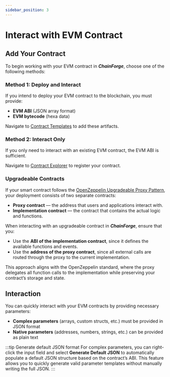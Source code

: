 ```yaml
---
sidebar_position: 3
---
```


# Interact with EVM Contract

## Add Your Contract

To begin working with your EVM contract in **_ChainForge_**, choose one of the following methods:

### Method 1: Deploy and Interact

If you intend to deploy your EVM contract to the blockchain, you must provide:

- **EVM ABI** (JSON array format)
- **EVM bytecode** (hexa data)

Navigate to [Contract Templates](https://tranquanghuy7198.github.io/chainforge/#/contract-templates) to add these artifacts.

### Method 2: Interact Only

If you only need to interact with an existing EVM contract, the EVM ABI is sufficient.

Navigate to [Contract Explorer](https://tranquanghuy7198.github.io/chainforge/#/contracts) to register your contract.

### Upgradeable Contracts

If your smart contract follows the [OpenZeppelin Upgradeable Proxy Pattern](https://docs.openzeppelin.com/upgrades-plugins/proxies), your deployment consists of two separate contracts:

- **Proxy contract** — the address that users and applications interact with.
- **Implementation contract** — the contract that contains the actual logic and functions.

When interacting with an upgradeable contract in **_ChainForge_**, ensure that you:

- Use the **ABI of the implementation contract**, since it defines the available functions and events.
- Use the **address of the proxy contract**, since all external calls are routed through the proxy to the current implementation.

This approach aligns with the OpenZeppelin standard, where the proxy delegates all function calls to the implementation while preserving your contract’s storage and state.

## Interaction

You can quickly interact with your EVM contracts by providing necessary parameters:

- **Complex parameters** (arrays, custom structs, etc.) must be provided in JSON format
- **Native parameters** (addresses, numbers, strings, etc.) can be provided as plain text

:::tip Generate default JSON format
For complex parameters, you can right-click the input field and select **Generate Default JSON** to automatically populate a default JSON structure based on the contract’s ABI. This feature allows you to quickly generate valid parameter templates without manually writing the full JSON.
:::
